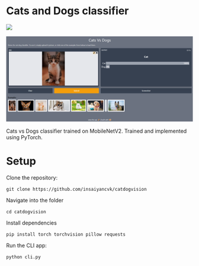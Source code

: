 # Cats and Dogs classifier
[![](https://img.shields.io/badge/heroku-deployed-green)](https://catdogvision.herokuapp.com/)

![](.\assets\demo.png)

Cats vs Dogs classifier trained on MobileNetV2. Trained and implemented using PyTorch.

# Setup

Clone the repository:

```
git clone https://github.com/insaiyancvk/catdogvision
```

Navigate into the folder

```
cd catdogvision
```

Install dependencies

```
pip install torch torchvision pillow requests
```

Run the CLI app:

```
python cli.py
```